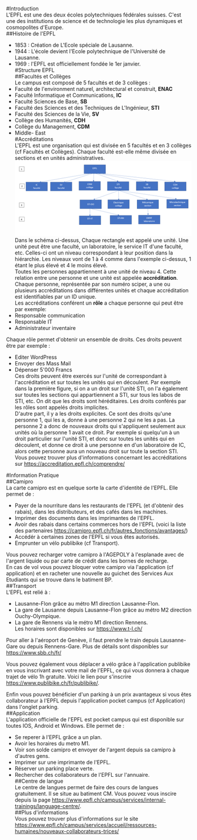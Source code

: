 #Introduction  
L'EPFL est une des deux écoles polytechniques fédérales suisses. C'est une des institutions de science et de technologie les plus dynamiques et cosmopolites d'Europe.  
##Histoire de l'EPFL  
- 1853 : Création de L'Ecole spéciale de Lausanne.  
- 1944 : L'école devient l'Ecole polytechnique de l'Université de Lausanne.   
- 1969 : l'EPFL est officiellement fondée le 1er janvier.  
#Structure EPFL  
##Facultés et Collèges  
Le campus est composé de 5 facultés et de 3 collèges :  
- Faculté de l'environment naturel, architectural et construit, **ENAC**  
- Faculté Informatique et Communications, **IC**  
- Faculté Sciences de Base, **SB**  
- Faculté des Sciences et des Techniques de L'Ingénieur, **STI**  
- Faculté des Sciences de la Vie, **SV**  
- Collège des Humanités, **CDH**  
- Collège du Management, **CDM**  
- Middle- East  
#Accréditations  
L'EPFL est une organisation qui est divisée en 5 facultés et en 3 collèges (cf Facultés et Collèges). Chaque faculté est-elle même divisée en sections et en unités administratives.     
![Schéma](schema_epfl.PNG)
Dans le schéma ci-dessus, Chaque rectangle est appelé une unité. Une unité peut être une faculté, un laboratoire, le service IT d'une faculté, etc. Celles-ci ont un niveau correspondant à leur position dans la hiérarchie. Les niveaux vont de 1 à 4 comme dans l'exemple ci-dessus, 1 étant le plus élevé et 4 le moins élevé.  
Toutes les personnes appartiennent à une unité de niveau 4. Cette relation entre une personne et une unité est appelée **accréditation**.  
Chaque personne, représentée par son numéro sciper, a une ou plusieurs accréditations dans différentes unités et chaque accréditation est identifiables par un ID unique.  
Les accréditations conférent un **rôle** a chaque personne qui peut être par exemple:  
- Responsable communication  
- Responsable IT  
- Administrateur inventaire  
<!-- commentaire pour faire un espace-->  
Chaque rôle permet d'obtenir un ensemble de droits. Ces droits peuvent être par exemple :     
- Editer WordPress  
- Envoyer des Mass Mail 
- Dépenser 5'000 Francs  
Ces droits peuvent être exercés sur l'unité de correspondant à l'accréditation et sur toutes les unités qui en découlent. Par exemple dans la première figure, si on a un droit sur l'unité STI, on l'a également sur toutes les sections qui appartiennent a STI, sur tous les labos de STI, etc. On dit que les droits sont héréditaires. Les droits conférés par les rôles sont appelés droits implicites.   
D'autre part, il y a les droits explicites. Ce sont des droits qu'une personne 1, qui les a, donne à une personne 2 qui ne les a pas. La personne 2 a donc de nouveaux droits qui s'appliquent seulement aux unités où la personne 1 avait ce droit. Par exemple si quelqu'un à un droit particulier sur l'unité STI, et donc sur toutes les unités qui en découlent, et donne ce droit à une personne en d'un laboratoire de IC, alors cette personne aura un nouveau droit sur toute la section STI.  
Vous pouvez trouver plus d'informations concernant les accréditations sur <https://accreditation.epfl.ch/comprendre/>

#Information Pratique  
##Camipro  
La carte camipro est en quelque sorte la carte d'identité de l'EPFL. Elle permet de :  
- Payer de la nourriture dans les restaurants de l'EPFL (et d'obtenir des rabais), dans les distributeurs, et des cafés dans les machines.  
- Imprimer des documents dans les imprimantes de l'EPFL.  
- Avoir des rabais dans certains commerces hors de l'EPFL (voici la liste des partenaires <https://camipro.epfl.ch/fr/autres_fonctions/avantages/>)  
- Accédér à certaines zones de l'EPFL si vous êtes autorisés.  
- Emprunter un vélo publibike (cf Transport).  
<!-- commentaire pour faire un espace--> 
Vous pouvez recharger votre camipro à l'AGEPOLY à l'esplanade avec de l'argent liquide ou par carte de crédit dans les bornes de recharge.  
En cas de vol vous pouvez bloquer votre camipro via l'application (cf application) et en racheter une nouvelle au guichet des Services Aux Etudiants qui se trouve dans le batiment BP.    
##Transport  
L'EPFL est relié à :  
- Lausanne-Flon grâce au métro M1 direction Lausanne-Flon.  
- La gare de Lausanne depuis Lausanne-Flon grâce au métro M2 direction Ouchy-Olympique.    
- La gare de Rennens via le métro M1 direction Rennens.  
Les horaires sont disponibles sur <https://www.t-l.ch/>  
<!-- commentaire pour faire un espace-->  
Pour aller à l'aéroport de Genève, il faut prendre le train depuis Lausanne-Gare ou depuis Rennens-Gare. Plus de détails sont disponibles sur <https://www.sbb.ch/fr/>  
<!-- commentaire pour faire un espace-->  
Vous pouvez également vous déplacer a vélo grâce à l'application publibike en vous inscrivant avec votre mail de l'EPFL, ce qui vous donnera à chaque trajet de vélo 1h gratuite. Voici le lien pour s'inscrire <https://www.publibike.ch/fr/publibike/>.  
<!-- commentaire pour faire un espace-->  
Enfin vous pouvez bénéficier d'un parking à un prix avantageux si vous êtes collaborateur à l'EPFL depuis l'application pocket campus (cf Application) dans l'onglet parking.  
##Application  
L'application officielle de l'EPFL est pocket campus qui est disponible sur toutes IOS, Android et Windows. Elle permet de :
- Se reperer à l'EPFL grâce a un plan.  
- Avoir les horaires du metro M1.  
- Voir son solde camipro et envoyer de l'argent depuis sa camipro à d'autres gens.  
- Imprimer sur une imprimante de l'EPFL.  
- Réserver un parking place verte.  
- Rechercher des collaborateurs de l'EPFL sur l'annuaire.  
##Centre de langue  
Le centre de langues permet de faire des cours de langues gratuitement. Il se situe au batiment CM. Vous pouvez vous inscire depuis la page <https://www.epfl.ch/campus/services/internal-trainings/language-centre/>.  
##Plus d'informations  
Vous pouvez trouver plus d'informations sur le site <https://www.epfl.ch/campus/services/accueil/ressources-humaines/nouveaux-collaborateurs-trices/>





